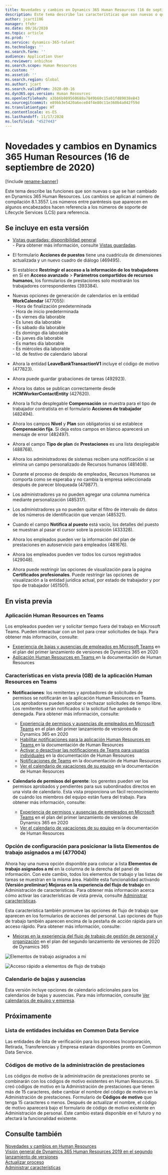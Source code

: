 ```yaml
---
title: Novedades y cambios en Dynamics 365 Human Resources (16 de septiembre de 2020)
description: Este tema describe las características que son nuevas o que se han cambiado en Microsoft Dynamics 365 Human Resources para el 16 de septiembre de 2020.
author: jcart1106
manager: tfehr
ms.date: 09/16/2020
ms.topic: article
ms.prod: ''
ms.service: dynamics-365-talent
ms.technology: ''
ms.search.form: ''
audience: Application User
ms.reviewer: anbichse
ms.search.scope: Human Resources
ms.custom: ''
ms.assetid: ''
ms.search.region: Global
ms.author: jcart
ms.search.validFrom: 2020-09-16
ms.dyn365.ops.version: Human Resources
ms.openlocfilehash: a3bb6b809560688a7849b60c15a01fd89038e843
ms.sourcegitcommit: e89bb3e5420a6ece84f4e80c11e360b4a042f59d
ms.translationtype: HT
ms.contentlocale: es-ES
ms.lasthandoff: 11/17/2020
ms.locfileid: "4527443"
---
```

# <a name="whats-new-or-changed-in-dynamics-365-human-resources-september-16-2020"></a>Novedades y cambios en Dynamics 365 Human Resources (16 de septiembre de 2020)

[!include [rename-banner](~/includes/cc-data-platform-banner.md)]

Este tema describe las funciones que son nuevas o que se han cambiado en Dynamics 365 Human Resources. Los cambios se aplican al número de compilación 8.1.3557. Los números entre paréntesis que aparecen en algunos encabezados hacen referencia a los números de soporte de Lifecycle Services (LCS) para referencia.

## <a name="included-in-this-release"></a>Se incluye en esta versión

-  [Vistas guardadas: disponibilidad general](https://docs.microsoft.com/dynamics365-release-plan/2020wave2/finance-operations/finance-operations-crossapp-capabilities/saved-views--general-availability)<br>- Para obtener más información, consulte [Vistas guardadas](https://docs.microsoft.com/dynamics365/fin-ops-core/fin-ops/get-started/saved-views). 

- El formulario **Acciones de puestos** tiene una cuadrícula de dimensiones actualizada y un nuevo cuadro de diálogo (469495).

- Si establece **Restringir el acceso a la información de los trabajadores** en Sí en **Acceso avanzado** > **Parámetros compartidos de recursos humanos**, los formularios de prestaciones solo mostrarán los trabajadores correspondientes (393384).

- Nuevas opciones de generación de calendarios en la entidad **WorkCalendar** (477055):<br>- Hora de finalización predeterminada<br>- Hora de inicio predeterminada<br>- Es viernes día laborable<br>- Es lunes día laborable<br>- Es sábado día laborable<br>- Es domingo día laborable<br>- Es jueves día laborable<br>- Es martes día laborable<br>- Es miércoles día laborable<br>- Id. de festivo de calendario laboral

- Ahora la entidad **LeaveBankTransactionV1** incluye el código de motivo (477823).

- Ahora puede guardar grabaciones de tareas (492923).

- Ahora los datos se publican correctamente desde **HCMWorkerContactEntity** (427620).

- Ahora la ficha desplegable **Compensación** se muestra para el tipo de trabajador contratista en el formulario **Acciones de trabajador** (482494).

- Ahora los campos **Nivel** y **Plan** son obligatorios si se establece **Compensación fija**. Si deja estos campos en blanco aparecerá un mensaje de error (482497).

- Ahora el campo **Tipo de plan** de **Prestaciones** es una lista desplegable (488768).

- Ahora los administradores de sistemas reciben una notificación si se elimina un campo personalizado de Recursos humanos (481408).

- Durante el proceso de despido de empleados, Recursos Humanos se comporta como se esperaba y no cambia la empresa seleccionada después de parecer bloqueada (479877). 

- Los administradores ya no pueden agregar una columna numérica mediante personalización (485317).

- Los administradores ya no pueden quitar el filtro de intervalo de datos de los números de identificación que venzan (485321).

- Cuando el campo **Notifica al puesto** está vacío, los detalles del puesto se muestran al pasar el cursor sobre la posición (433328).

- Ahora los empleados pueden ver la información del plan de prestaciones en autoservicio para empleados (481676).

- Ahora los empleados pueden ver todos los cursos registrados (429048).

- Ahora puede restringir las opciones de visualización para la página **Certificados profesionales**. Puede restringir las opciones de visualización a la entidad jurídica actual, por estado de trabajador y por tipo de trabajador (451501). 


## <a name="in-preview"></a>En vista previa

### <a name="human-resources-app-in-teams"></a>Aplicación Human Resources en Teams

Los empleados pueden ver y solicitar tiempo fuera del trabajo en Microsoft Teams. Pueden interactuar con un bot para crear solicitudes de baja. Para obtener más información, consulte:

- [Experiencia de bajas y ausencias de empleados en Microsoft Teams](https://docs.microsoft.com/dynamics365-release-plan/2020wave1/dynamics365-human-resources/employee-leave-absence-experience-teams) en el plan del primer lanzamiento de versiones de Dynamics 365 en 2020
- [Aplicación Human Resources en Teams ](https://go.microsoft.com/fwlink/?linkid=2127841) en la documentación de Human Resources

### <a name="human-resources-app-in-teams-preview-features"></a>Características en vista previa (GB) de la aplicación Human Resources en Teams
 
-  **Notificaciones**: los remitentes y aprobadores de solicitudes de permisos se notificarán en la aplicación Human Resources en Teams. Los aprobadores pueden aprobar o rechazar solicitudes de tiempo libre. Los remitentes serán notificados si la solicitud fue aprobada o denegada. Para obtener más información, consulte:
   - [Experiencia de permisos y ausencias de empleados en Microsoft Teams](https://docs.microsoft.com/dynamics365-release-plan/2020wave2/human-resources/dynamics365-human-resources/employee-leave-absence-experience-teams) en el plan del primer lanzamiento de versiones de Dynamics 365 en 2020
   - [Habilitar notificaciones para la aplicación Human Resources en Teams ](https://docs.microsoft.com/dynamics365/human-resources/hr-admin-teams-leave-app#enable-notifications-for-the-human-resources-app-in-teams) en la documentación de Human Resources
   - [Activar o desactivar las notificaciones de Teams para usuarios individuales](https://docs.microsoft.com/dynamics365/human-resources/hr-admin-teams-leave-app#turn-teams-notifications-on-or-off-for-individual-users) en la documentación de Human Resources
   - [Notificaciones de Teams](https://docs.microsoft.com/dynamics365/human-resources/hr-teams-leave-app#teams-notifications) en la documentación de Human Resources
   - [Ver el calendario de vacaciones de su equipo](https://docs.microsoft.com/dynamics365/human-resources/hr-teams-leave-app#view-your-teams-leave-calendar) en la documentación de Human Resources
 
- **Calendario de permisos del gerente**: los gerentes pueden ver los permisos aprobados y pendientes para sus subordinados directos en una vista de calendario. Esta vista proporciona un fácil reconocimiento de cuándo los miembros del equipo están fuera del trabajo. Para obtener más información, consulte:
   - [Experiencia de permisos y ausencias de empleados en Microsoft Teams](https://docs.microsoft.com/dynamics365-release-plan/2020wave2/human-resources/dynamics365-human-resources/employee-leave-absence-experience-teams) en el plan del primer lanzamiento de versiones de Dynamics 365 en 2020
   - [Ver el calendario de vacaciones de su equipo](https://docs.microsoft.com/dynamics365/human-resources/hr-teams-leave-app#view-your-teams-leave-calendar) en la documentación de Human Resources

### <a name="configuration-option-to-position-work-items-assigned-to-me-list-477004"></a>Opción de configuración para posicionar la lista Elementos de trabajo asignados a mí (477004)

Ahora hay una nueva opción disponible para colocar a lista **Elementos de trabajo asignados a mí** en la columna de la derecha del panel de información. Con este cambio, todos los elementos de trabajo y las listas de tareas se muestran en la misma área. Habilite esta funcionalidad activando **(Versión preliminar) Mejoras en la experiencia del flujo de trabajo** en Administración de características. Para obtener más información acerca cómo activar las características de vista previa, consulte [Administrar características](hr-admin-manage-features.md).

Esta característica también promueve las opciones de flujo de trabajo que aparecen en los formularios de acciones del personal. Las opciones de flujo de trabajo también aparecen encima de la pestaña de acción rápida para un acceso rápido. Para obtener más información, consulte: 

- [Mejoras en la experiencia del flujo de trabajo de gestión de personal y organización](https://docs.microsoft.com/dynamics365-release-plan/2020wave2/human-resources/dynamics365-human-resources/organization-personnel-management-workflow-experience-enhancements) en el plan del segundo lanzamiento de versiones de 2020 de Dynamics 365

![Elementos de trabajo asignados a mí](./media/hr-workflow-work-items-assigned-to-me.png)

![Acceso rápido a elementos de flujo de trabajo](./media/hr-workflow-quick-access.png)

### <a name="leave-and-absence-calendar"></a>Calendario de bajas y ausencias

Esta versión incluye opciones de calendario adicionales para los calendarios de bajas y ausencias. Para más información, consulte [Ver calendarios de equipo y empresa](https://docs.microsoft.com/dynamics365/human-resources/hr-employee-self-service-calendar).

## <a name="coming-soon"></a>Próximamente

### <a name="checklist-entities-included-in-common-data-service"></a>Lista de entidades incluidas en Common Data Service

Las entidades de lista de verificación para los procesos Incorporación, Retirada, Transferencias y Empresa estarán disponibles pronto en Common Data Service.

### <a name="benefits-management-reason-codes"></a>Códigos de motivo de la administración de prestaciones

Los códigos de motivo de la administración de prestaciones pronto se combinarán con los códigos de motivo existentes en Human Resources. Si creó códigos de motivo en la Administración de prestaciones que tienen más de 15 caracteres, debe cambiar el nombre del código de motivo en la Administración de prestaciones. Formulario de **Códigos de motivo** que tenga 15 caracteres o menos. Después de actualizar el nombre, el código de motivo aparecerá bajo el formulario de código de motivo existente en Administración de personal. Este cambio estará disponible en el futuro y no afectará la funcionalidad existente.

## <a name="see-also"></a>Consulte también

[Novedades y cambios en Human Resources](hr-admin-whats-new.md)</br>
[Visión general de Dynamics 365 Human Resources 2019 en el segundo lanzamiento de versiones](https://docs.microsoft.com/dynamics365-release-plan/2019wave2/dynamics365-human-resources/)</br>
[Actualizar proceso](hr-admin-setup-update-process.md)</br>
[Administrar características](hr-admin-manage-features.md)
